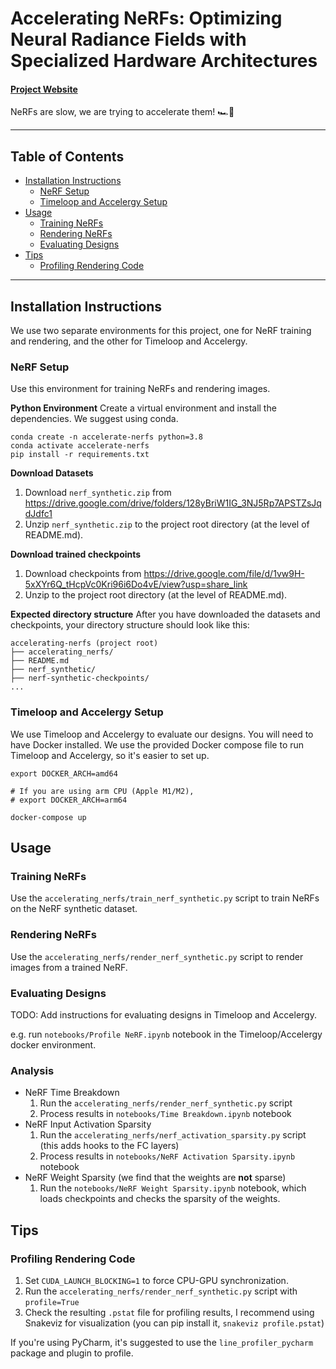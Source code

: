 # Accelerating NeRFs: Optimizing Neural Radiance Fields with Specialized Hardware Architectures

#### [Project Website](https://williamshen-nz.github.io/accelerating-nerfs/)

NeRFs are slow, we are trying to accelerate them! 🏎💨

___

## Table of Contents

- [Installation Instructions](#installation-instructions)
    - [NeRF Setup](#nerf-setup)
    - [Timeloop and Accelergy Setup](#timeloop-and-accelergy-setup)
- [Usage](#usage)
    - [Training NeRFs](#training-nerfs)
    - [Rendering NeRFs](#rendering-nerfs)
    - [Evaluating Designs](#evaluating-designs)
- [Tips](#tips)
    - [Profiling Rendering Code](#profiling-rendering-code)

___

## Installation Instructions

We use two separate environments for this project, one for NeRF training and rendering,
and the other for Timeloop and Accelergy.

### NeRF Setup

Use this environment for training NeRFs and rendering images.

**Python Environment**
Create a virtual environment and install the dependencies. We suggest using conda.

```
conda create -n accelerate-nerfs python=3.8
conda activate accelerate-nerfs
pip install -r requirements.txt
```

**Download Datasets**

1. Download `nerf_synthetic.zip` from https://drive.google.com/drive/folders/128yBriW1IG_3NJ5Rp7APSTZsJqdJdfc1
2. Unzip `nerf_synthetic.zip` to the project root directory (at the level of README.md).

**Download trained checkpoints**

1. Download checkpoints from https://drive.google.com/file/d/1vw9H-5xXYr6Q_tHcpVc0Kri96i6Do4vE/view?usp=share_link
2. Unzip to the project root directory (at the level of README.md).

**Expected directory structure**
After you have downloaded the datasets and checkpoints, your directory structure should look like this:

```
accelerating-nerfs (project root)
├── accelerating_nerfs/
├── README.md
├── nerf_synthetic/
├── nerf-synthetic-checkpoints/
...
```

### Timeloop and Accelergy Setup

We use Timeloop and Accelergy to evaluate our designs. You will need to have Docker installed.
We use the provided Docker compose file to run Timeloop and Accelergy, so it's easier to set up.

```
export DOCKER_ARCH=amd64

# If you are using arm CPU (Apple M1/M2), 
# export DOCKER_ARCH=arm64 

docker-compose up
```

## Usage

### Training NeRFs

Use the `accelerating_nerfs/train_nerf_synthetic.py` script to train NeRFs on the NeRF synthetic dataset.

### Rendering NeRFs

Use the `accelerating_nerfs/render_nerf_synthetic.py` script to render images from a trained NeRF.

### Evaluating Designs

TODO: Add instructions for evaluating designs in Timeloop and Accelergy.

e.g. run `notebooks/Profile NeRF.ipynb` notebook in the Timeloop/Accelergy docker environment.

### Analysis

- NeRF Time Breakdown
    1. Run the `accelerating_nerfs/render_nerf_synthetic.py` script
    2. Process results in `notebooks/Time Breakdown.ipynb` notebook
- NeRF Input Activation Sparsity
    1. Run the `accelerating_nerfs/nerf_activation_sparsity.py` script (this adds hooks to the FC layers)
    2. Process results in `notebooks/NeRF Activation Sparsity.ipynb` notebook
- NeRF Weight Sparsity (we find that the weights are **not** sparse)
    1. Run the `notebooks/NeRF Weight Sparsity.ipynb` notebook, which loads checkpoints and checks the sparsity of the
       weights.

## Tips

### Profiling Rendering Code

1. Set `CUDA_LAUNCH_BLOCKING=1` to force CPU-GPU synchronization.
2. Run the `accelerating_nerfs/render_nerf_synthetic.py` script with `profile=True`
3. Check the resulting `.pstat` file for profiling results, I recommend using Snakeviz for visualization
   (you can pip install it, `snakeviz profile.pstat`)

If you're using PyCharm, it's suggested to use the `line_profiler_pycharm` package and plugin to profile.
